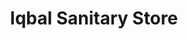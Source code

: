 ---
title: "Iqbal Sanitary Store"
url: /karachi/iqbal-sanitary-store-main-shahrah-e-qaddafi-gulshan-e-bahar-sector-16-orangi-town/
shop: office supplies
---
